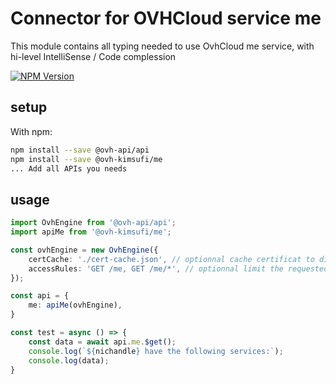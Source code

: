 # Connector for OVHCloud service me

This module contains all typing needed to use OvhCloud me service, with hi-level IntelliSense / Code complession

[![NPM Version](https://img.shields.io/npm/v/@ovh-kimsufi/me.svg?style=flat)](https://www.npmjs.org/package/@ovh-kimsufi/me)

## setup

With npm:
````bash
npm install --save @ovh-api/api
npm install --save @ovh-kimsufi/me
... Add all APIs you needs
````

## usage

````typescript
import OvhEngine from '@ovh-api/api';
import apiMe from '@ovh-kimsufi/me';

const ovhEngine = new OvhEngine({ 
    certCache: './cert-cache.json', // optionnal cache certificat to disk
    accessRules: 'GET /me, GET /me/*', // optionnal limit the requested privileges.
});

const api = {
    me: apiMe(ovhEngine),
}

const test = async () => {
    const data = await api.me.$get();
    console.log(`${nichandle} have the following services:`);
    console.log(data);
}

````